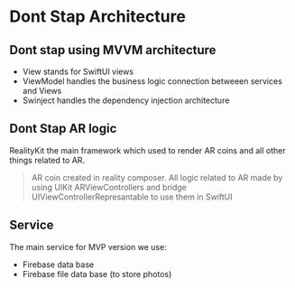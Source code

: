 # Dont Stap Architecture 
## Dont stap using MVVM architecture 
- View stands for SwiftUI views 
- ViewModel handles the business logic connection betweeen services and Views
- Swinject handles the dependency injection architecture

## Dont Stap AR logic 
RealityKit the main framework which used to render AR coins and all other things related to AR. 
> AR coin created in reality composer.
All logic related to AR made by using UIKit ARViewControllers and bridge UIViewControllerRepresantable to use them in SwiftUI


## Service 
The main service for MVP version we use: 
- Firebase data base
- Firebase file data base (to store photos)
